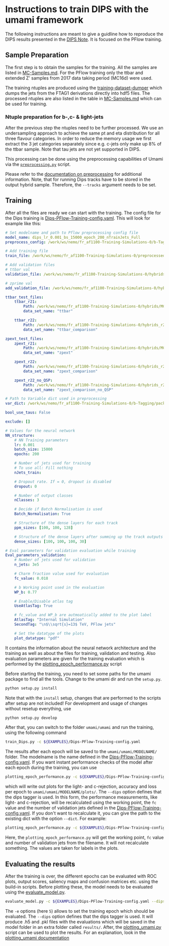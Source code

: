 # Instructions to train DIPS with the umami framework

The following instructions are meant to give a guidline how to reproduce the DIPS results presented in the [DIPS Note](https://cds.cern.ch/record/2718948). It is focused on the PFlow training.


## Sample Preparation

The first step is to obtain the samples for the training. All the samples are listed in [MC-Samples.md](https://gitlab.cern.ch/atlas-flavor-tagging-tools/algorithms/umami/-/blob/master/docs/MC-Samples.md). For the PFlow training only the ttbar and extended Z' samples from 2017 data taking period (MC16d) were used.

The training ntuples are produced using the [training-dataset-dumper](https://gitlab.cern.ch/atlas-flavor-tagging-tools/training-dataset-dumper) which dumps the jets from the FTAG1 derivations directly into hdf5 files. The processed ntuples are also listed in the table in [MC-Samples.md](https://gitlab.cern.ch/atlas-flavor-tagging-tools/algorithms/umami/-/blob/master/docs/MC-Samples.md) which can be used for training.

### Ntuple preparation for b-,c- & light-jets

After the previous step the ntuples need to be further processed. We use an undersampling approach to achieve the same pt and eta distribution for all three flavour categories.
In order to reduce the memory usage we first extract the 3 jet categories separately since e.g. c-jets only make up 8% of the ttbar sample. Note that tau jets are not yet supported in DIPS.

This processing can be done using the preprocessing capabilities of Umami via the [`preprocessing.py`](https://gitlab.cern.ch/atlas-flavor-tagging-tools/algorithms/umami/-/blob/master/umami/preprocessing.py) script.

Please refer to the [documentation on preprocessing](preprocessing.md) for additional information.
Note, that for running Dips tracks have to be stored in the output hybrid sample. Therefore, the `--tracks` argument needs to be set.

## Training

After all the files are ready we can start with the training. The config file for the Dips training is [Dips-PFlow-Training-config.yaml](https://gitlab.cern.ch/atlas-flavor-tagging-tools/algorithms/umami/-/blob/master/examples/Dips-PFlow-Training-config.yaml). This will look for example like this:

```yaml
# Set modelname and path to Pflow preprocessing config file
model_name: dips_lr_0.001_bs_15000_epoch_200_nTrainJets_Full
preprocess_config: /work/ws/nemo/fr_af1100-Training-Simulations-0/b-Tagging/packages/umami/examples/PFlow-Preprocessing.yaml

# Add training file
train_file: /work/ws/nemo/fr_af1100-Training-Simulations-0/preprocessed/PFlow-hybrid-preprocessed_shuffled.h5

# Add validation files
# ttbar val
validation_file: /work/ws/nemo/fr_af1100-Training-Simulations-0/hybrids/MC16d_hybrid_odd_100_PFlow-no_pTcuts-file_0.h5

# zprime val
add_validation_file: /work/ws/nemo/fr_af1100-Training-Simulations-0/hybrids/MC16d_hybrid-ext_odd_0_PFlow-no_pTcuts-file_0.h5

ttbar_test_files:
    ttbar_r21:
        Path: /work/ws/nemo/fr_af1100-Training-Simulations-0/hybrids/MC16d_hybrid_odd_100_PFlow-no_pTcuts-file_1.h5
        data_set_name: "ttbar"

    ttbar_r22:
        Path: /work/ws/nemo/fr_af1100-Training-Simulations-0/hybrids_r22/MC16d_hybrid-r22_odd_100_PFlow-no_pTcuts-file_1.h5
        data_set_name: "ttbar_comparison"

zpext_test_files:
    zpext_r21: 
        Path: /work/ws/nemo/fr_af1100-Training-Simulations-0/hybrids/MC16d_hybrid-ext_odd_0_PFlow-no_pTcuts-file_1.h5
        data_set_name: "zpext"

    zpext_r22:
        Path: /work/ws/nemo/fr_af1100-Training-Simulations-0/hybrids_r22/MC16d_hybrid-r22-ext_odd_0_PFlow-no_pTcuts-file_1.h5
        data_set_name: "zpext_comparison"

    zpext_r22_no_QSP:
        Path: /work/ws/nemo/fr_af1100-Training-Simulations-0/hybrids_r22/MC16d_hybrid-r22-ext_odd_0_PFlow-no_pTcuts_No_QSPI-file_1.h5
        data_set_name: "zpext_comparison_no_QSP"

# Path to Variable dict used in preprocessing
var_dict: /work/ws/nemo/fr_af1100-Training-Simulations-0/b-Tagging/packages/umami/umami/configs/Dips_Variables.yaml

bool_use_taus: False

exclude: []

# Values for the neural network
NN_structure:
    # NN Training parameters
    lr: 0.001
    batch_size: 15000
    epochs: 200

    # Number of jets used for training
    # To use all: Fill nothing
    nJets_train:

    # Dropout rate. If = 0, dropout is disabled
    dropout: 0

    # Number of output classes
    nClasses: 3

    # Decide if Batch Normalisation is used
    Batch_Normalisation: True

    # Structure of the dense layers for each track
    ppm_sizes: [100, 100, 128]

    # Structure of the dense layers after summing up the track outputs
    dense_sizes: [100, 100, 100, 30]

# Eval parameters for validation evaluation while training
Eval_parameters_validation:
    # Number of jets used for validation
    n_jets: 3e5

    # Charm fraction value used for evaluation
    fc_value: 0.018

    # b Working point used in the evaluation
    WP_b: 0.77

    # Enable/Disable atlas tag
    UseAtlasTag: True

    # fc_value and WP_b are autmoatically added to the plot label
    AtlasTag: "Internal Simulation"
    SecondTag: "\n$\\sqrt{s}=13$ TeV, PFlow jets"

    # Set the datatype of the plots
    plot_datatype: "pdf"
```

It contains the information about the neural network architecture and the training as well as about the files for training, validation and testing. Also evaluation parameters are given for the training evaluation which is performed by the [plotting_epoch_performance.py](https://gitlab.cern.ch/atlas-flavor-tagging-tools/algorithms/umami/-/blob/master/umami/plotting_epoch_performance.py) script

Before starting the training, you need to set some paths for the umami package to find all the tools. Change to the umami dir and run the `setup.py`.

```bash
python setup.py install
```

Note that with the `install` setup, changes that are performed to the scripts after setup are not included! For development and usage of changes without resetup everything, use 

```bash
python setup.py develop
```

After that, you can switch to the folder `umami/umami` and run the training, using the following command

```bash
train_Dips.py -c ${EXAMPLES}/Dips-PFlow-Training-config.yaml
```

The results after each epoch will be saved to the `umami/umami/MODELNAME/` folder. The modelname is the name defined in the [Dips-PFlow-Training-config.yaml](https://gitlab.cern.ch/atlas-flavor-tagging-tools/algorithms/umami/-/blob/master/examples/Dips-PFlow-Training-config.yaml). If you want instant performance checks of the model after each epoch during the training, you can use

```bash
plotting_epoch_performance.py -c ${EXAMPLES}/Dips-PFlow-Training-config.yaml --dips
```

which will write out plots for the light- and c-rejection, accuracy and loss per epoch to `umami/umami/MODELNAME/plots/`. The `--dips` option defines that the dips tagger is used. In this form, the performance measurements, like light- and c-rejection, will be recalculated using the working point, the `fc` value and the number of validation jets defined in the [Dips-PFlow-Training-config.yaml](https://gitlab.cern.ch/atlas-flavor-tagging-tools/algorithms/umami/-/blob/master/examples/Dips-PFlow-Training-config.yaml). If you don't want to recalculate it, you can give the path to the existing dict with the option `--dict`. For example:

```bash
plotting_epoch_performance.py -c ${EXAMPLES}/Dips-PFlow-Training-config.yaml --dips --dict dips_Loose_lr_0.001_bs_15000_epoch_200_nTrainJets_Full/validation_WP0p77_fc0p018_300000jets_Dict.json
```

Here, the `plotting_epoch_performance.py` will get the working point, `fc` value and number of validation jets from the filename. It will not recalculate something. The values are taken for labels in the plots.

## Evaluating the results

After the training is over, the different epochs can be evaluated with ROC plots, output scores, saliency maps and confusion matrices etc. using the build-in scripts. Before plotting these, the model needs to be evaluated using the [evaluate_model.py](https://gitlab.cern.ch/atlas-flavor-tagging-tools/algorithms/umami/-/blob/master/umami/evaluate_model.py).

```bash
evaluate_model.py -c ${EXAMPLES}/Dips-PFlow-Training-config.yaml --dips -e 5
```

The `-e` options (here `5`) allows to set the training epoch which should be evaluated. The `--dips` option defines that the dips tagger is used.
It will produce .h5 and .pkl files with the evaluations which will be saved in the model folder in an extra folder called `results/`. After, the [plotting_umami.py](https://gitlab.cern.ch/atlas-flavor-tagging-tools/algorithms/umami/-/blob/master/umami/plotting_umami.py) script can be used to plot the results. For an explanation, look in the [plotting_umami documentation](https://gitlab.cern.ch/atlas-flavor-tagging-tools/algorithms/umami/-/blob/master/docs/plotting_umami.md)
